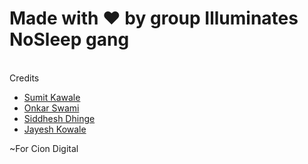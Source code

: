 # Made with ❤️ by group **Illuminates NoSleep gang**
<br>
Credits

*   [Sumit Kawale](https://github.com/sumitkawale)
*   [Onkar Swami](https://github.com/omiswami99)
*   [Siddhesh Dhinge](https://github.com/SiddheshDhinge)
*   [Jayesh Kowale](https://github.com/jayeshkowale)

 ~For Cion Digital
